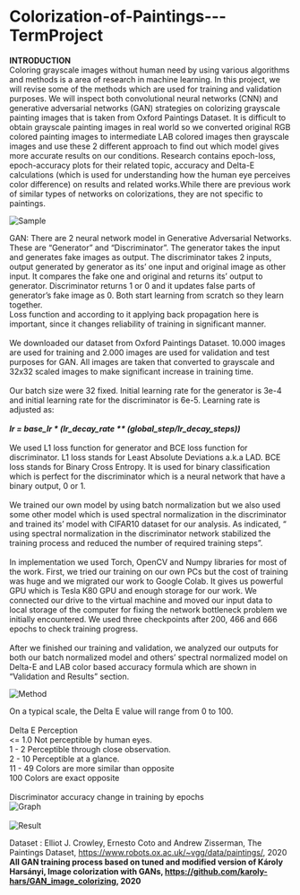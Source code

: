 # Colorization-of-Paintings---TermProject


<b>INTRODUCTION</b><br>
Coloring grayscale images without human need by using various algorithms and methods is a area of research
in machine learning. In this project, we will revise some of the methods which are used for training and
validation purposes. We will inspect both convolutional neural networks (CNN) and generative adversarial
networks (GAN) strategies on colorizing grayscale painting images that is taken from Oxford Paintings Dataset.
It is difficult to obtain grayscale painting images in real world so we converted original RGB colored painting
images to intermediate LAB colored images then grayscale images and use these 2 different approach to find
out which model gives more accurate results on our conditions. Research contains epoch-loss, epoch-accuracy
plots for their related topic, accuracy and Delta-E calculations (which is used for understanding how the human
eye perceives color difference) on results and related works.While there are previous work of similar types of
networks on colorizations, they are not specific to paintings.

<img src="http://drive.google.com/uc?export=view&id=10DgDZCYYvLNS9u3juYrOfwrlnpUwcCZP" alt="Sample" ><br>

GAN:
There are 2 neural network model in Generative Adversarial Networks. These are “Generator” and
“Discriminator”. The generator takes the input and generates fake images as output. The discriminator takes 2
inputs, output generated by generator as its’ one input and original image as other input. It compares the fake
one and original and returns its’ output to generator. Discriminator returns 1 or 0 and it updates false parts of
generator’s fake image as 0. Both start learning from scratch so they learn together.
<br>
Loss function and according to it applying back propagation here is important, since it changes reliability of
training in significant manner.<br><br>
We downloaded our dataset from Oxford Paintings Dataset. 10.000 images are used for training and 2.000
images are used for validation and test purposes for GAN. All images are taken that converted to grayscale and
32x32 scaled images to make significant increase in training time.<br><br>
Our batch size were 32 fixed. Initial learning rate for the generator is 3e-4 and initial learning rate for the
discriminator is 6e-5. Learning rate is adjusted as:<br><br>
<i><b>lr = base_lr * (lr_decay_rate ** (global_step/lr_decay_steps))</b></i><br><br>
We used L1 loss function for generator and BCE loss function for discriminator.
L1 loss stands for Least Absolute Deviations a.k.a LAD.
BCE loss stands for Binary Cross Entropy. It is used for binary classification which is perfect for the
discriminator which is a neural network that have a binary output, 0 or 1.<br><br>
We trained our own model by using batch normalization but we also used some other model which is used
spectral normalization in the discriminator and trained its’ model with CIFAR10 dataset for our analysis. As
indicated, “ using spectral normalization in the discriminator network stabilized the training process and reduced
the number of required training steps”.<br><br>
In implementation we used Torch, OpenCV and Numpy libraries for most of the work.
First, we tried our training on our own PCs but the cost of training was huge and we migrated our work to
Google Colab. It gives us powerful GPU which is Tesla K80 GPU and enough storage for our work. We
connected our drive to the virtual machine and moved our input data to local storage of the computer for fixing
the network bottleneck problem we initially encountered. We used three checkpoints after 200, 466 and 666
epochs to check training progress.<br><br>
After we finished our training and validation, we analyzed our outputs for both our batch normalized model and
others’ spectral normalized model on Delta-E and LAB color based accuracy formula which are shown in
“Validation and Results” section.

<img src="http://drive.google.com/uc?export=view&id=15TxlG9FMN_ggGnBwP7Szn7cFBD_7g0te" alt="Method" ><br>

On a typical scale, the Delta E value will range from 0 to 100.<br><br>
Delta E Perception<br>
<= 1.0 Not perceptible by human eyes.<br>
1 - 2 Perceptible through close observation.<br>
2 - 10 Perceptible at a glance.<br>
11 - 49 Colors are more similar than opposite<br>
100 Colors are exact opposite<br>
<br>
Discriminator accuracy change in training by epochs<br>
<img src="http://drive.google.com/uc?export=view&id=1qcxKjHa5nWNR4ZMzfhbMBEPPmvEbQrT2" alt="Graph" ><br><br>
<img src="http://drive.google.com/uc?export=view&id=1pH1FVzJyGyLE_2dBQ6J2u5l8atAFRiyZ" alt="Result" ><br>

Dataset : Elliot J. Crowley, Ernesto Coto and Andrew Zisserman, The Paintings Dataset, https://www.robots.ox.ac.uk/~vgg/data/paintings/, 2020
<br><strong>All GAN training process based on tuned and modified version of Károly Harsányi, Image colorization with GANs, https://github.com/karoly-hars/GAN_image_colorizing, 2020</strong>
